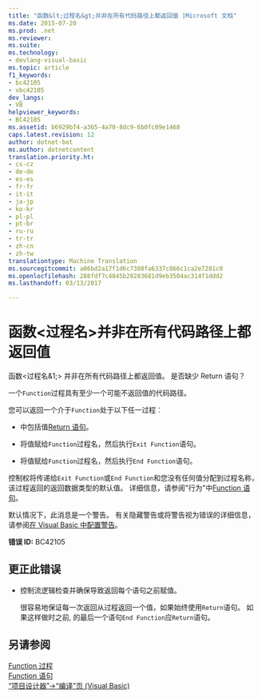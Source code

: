 ```yaml
---
title: "函数&lt;过程名&gt;并非在所有代码路径上都返回值 |Microsoft 文档"
ms.date: 2015-07-20
ms.prod: .net
ms.reviewer: 
ms.suite: 
ms.technology:
- devlang-visual-basic
ms.topic: article
f1_keywords:
- bc42105
- vbc42105
dev_langs:
- VB
helpviewer_keywords:
- BC42105
ms.assetid: b6929bf4-a365-4a70-8dc9-6b0fc09e1468
caps.latest.revision: 12
author: dotnet-bot
ms.author: dotnetcontent
translation.priority.ht:
- cs-cz
- de-de
- es-es
- fr-fr
- it-it
- ja-jp
- ko-kr
- pl-pl
- pt-br
- ru-ru
- tr-tr
- zh-cn
- zh-tw
translationtype: Machine Translation
ms.sourcegitcommit: a06bd2a17f1d6c7308fa6337c866c1ca2e7281c0
ms.openlocfilehash: 288fdf7c4845b20283681d9eb3504ac314f1ddd2
ms.lasthandoff: 03/13/2017

---
```

# <a name="function-39ltprocedurenamegt39-doesn39t-return-a-value-on-all-code-paths"></a>函数&lt;过程名&gt;并非在所有代码路径上都返回值
函数\<过程名&1;> 并非在所有代码路径上都返回值。 是否缺少 Return 语句？  
  
 一个`Function`过程具有至少一个可能不返回值的代码路径。  
  
 您可以返回一个介于`Function`处于以下任一过程︰  
  
-   中包括值[Return 语句](../../../visual-basic/language-reference/statements/return-statement.md)。  
  
-   将值赋给`Function`过程名，然后执行`Exit Function`语句。  
  
-   将值赋给`Function`过程名，然后执行`End Function`语句。  
  
 控制权将传递给`Exit Function`或`End Function`和您没有任何值分配到过程名称，该过程返回的返回数据类型的默认值。 详细信息，请参阅"行为"中[Function 语句](../../../visual-basic/language-reference/statements/function-statement.md)。  
  
 默认情况下，此消息是一个警告。 有关隐藏警告或将警告视为错误的详细信息，请参阅[在 Visual Basic 中配置警告](https://docs.microsoft.com/visualstudio/ide/configuring-warnings-in-visual-basic)。  
  
 **错误 ID:** BC42105  
  
## <a name="to-correct-this-error"></a>更正此错误  
  
-   控制流逻辑检查并确保导致返回每个语句之前赋值。  
  
     很容易地保证每一次返回从过程返回一个值，如果始终使用`Return`语句。 如果这样做时之前, 的最后一个语句`End Function`应`Return`语句。  
  
## <a name="see-also"></a>另请参阅  
 [Function 过程](../../../visual-basic/programming-guide/language-features/procedures/function-procedures.md)   
 [Function 语句](../../../visual-basic/language-reference/statements/function-statement.md)   
 [“项目设计器”->“编译”页 (Visual Basic)](https://docs.microsoft.com/visualstudio/ide/reference/compile-page-project-designer-visual-basic)

